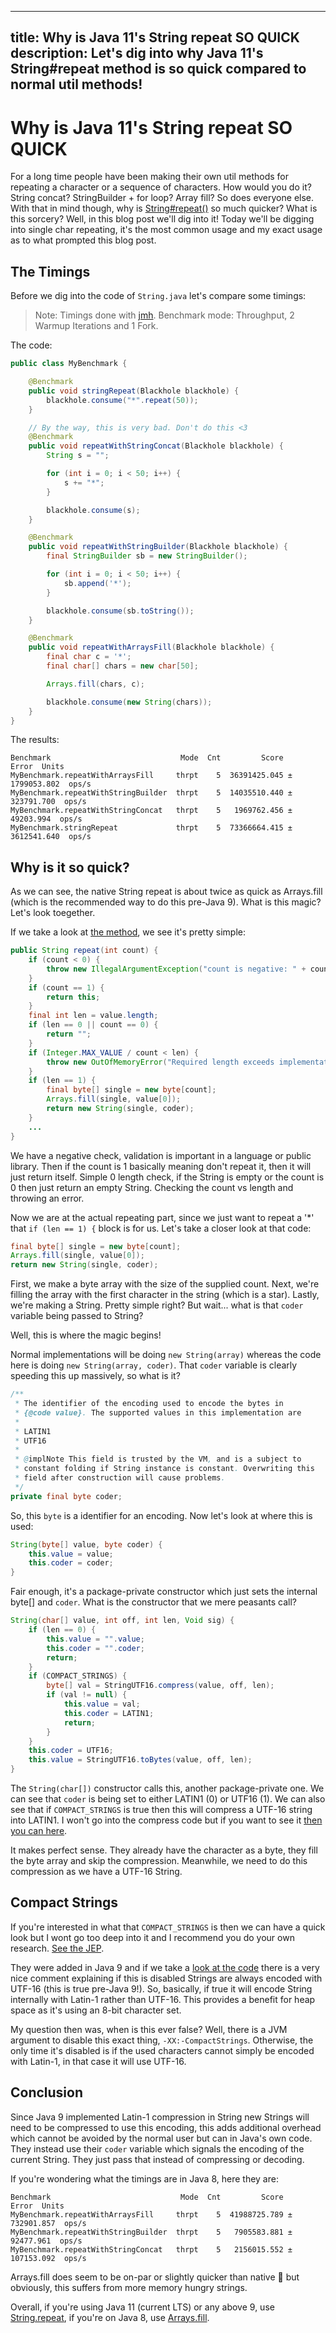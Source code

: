 -----
title: Why is Java 11's String repeat SO QUICK
description: Let's dig into why Java 11's String#repeat method is so quick compared to normal util methods!
-----

# Why is Java 11's String repeat SO QUICK

For a long time people have been making their own util methods for repeating a character or a sequence of characters. How would you do it? String concat? StringBuilder + for loop? Array fill? So does everyone else. With that in mind though, why is [String#repeat()](https://docs.oracle.com/en/java/javase/11/docs/api/java.base/java/lang/String.html#repeat(int)) so much quicker? What is this sorcery? Well, in this blog post we'll dig into it!
Today we'll be digging into single char repeating, it's the most common usage and my exact usage as to what prompted this blog post.

## The Timings
Before we dig into the code of `String.java` let's compare some timings:  
> Note: Timings done with [jmh](https://github.com/openjdk/jmh). Benchmark mode: Throughput, 2 Warmup Iterations and 1 Fork.

The code:
```java
public class MyBenchmark {

    @Benchmark
    public void stringRepeat(Blackhole blackhole) {
        blackhole.consume("*".repeat(50));
    }

    // By the way, this is very bad. Don't do this <3
    @Benchmark
    public void repeatWithStringConcat(Blackhole blackhole) {
        String s = "";

        for (int i = 0; i < 50; i++) {
            s += "*";
        }

        blackhole.consume(s);
    }

    @Benchmark
    public void repeatWithStringBuilder(Blackhole blackhole) {
        final StringBuilder sb = new StringBuilder();

        for (int i = 0; i < 50; i++) {
            sb.append('*');
        }

        blackhole.consume(sb.toString());
    }

    @Benchmark
    public void repeatWithArraysFill(Blackhole blackhole) {
        final char c = '*';
        final char[] chars = new char[50];

        Arrays.fill(chars, c);

        blackhole.consume(new String(chars));
    }
}
```

The results:
```
Benchmark                             Mode  Cnt         Score         Error  Units
MyBenchmark.repeatWithArraysFill     thrpt    5  36391425.045 ± 1799053.802  ops/s
MyBenchmark.repeatWithStringBuilder  thrpt    5  14035510.440 ±  323791.700  ops/s
MyBenchmark.repeatWithStringConcat   thrpt    5   1969762.456 ±   49203.994  ops/s
MyBenchmark.stringRepeat             thrpt    5  73366664.415 ± 3612541.640  ops/s
```

## Why is it so quick?
As we can see, the native String repeat is about twice as quick as Arrays.fill (which is the recommended way to do this pre-Java 9). What is this magic? Let's look toegether.

If we take a look at [the method](https://github.com/openjdk/jdk/blob/329697b02ee66b5bb767634dbf3ba19f6624c8d3/src/java.base/share/classes/java/lang/String.java#L4353-L4381), we see it's pretty simple:
```java
public String repeat(int count) {
    if (count < 0) {
        throw new IllegalArgumentException("count is negative: " + count);
    }
    if (count == 1) {
        return this;
    }
    final int len = value.length;
    if (len == 0 || count == 0) {
        return "";
    }
    if (Integer.MAX_VALUE / count < len) {
        throw new OutOfMemoryError("Required length exceeds implementation limit");
    }
    if (len == 1) {
        final byte[] single = new byte[count];
        Arrays.fill(single, value[0]);
        return new String(single, coder);
    }
    ...
}
```
We have a negative check, validation is important in a language or public library. Then if the count is 1 basically meaning don't repeat it, then it will just return itself. Simple 0 length check, if the String is empty or the count is 0 then just return an empty String. Checking the count vs length and throwing an error.

Now we are at the actual repeating part, since we just want to repeat a '\*' that `if (len == 1) {` block is for us. Let's take a closer look at that code:
```java
final byte[] single = new byte[count];
Arrays.fill(single, value[0]);
return new String(single, coder);
```

First, we make a byte array with the size of the supplied count. Next, we're filling the array with the first character in the string (which is a star). Lastly, we're making a String.
Pretty simple right? But wait... what is that `coder` variable being passed to String?

Well, this is where the magic begins!

Normal implementations will be doing `new String(array)` whereas the code here is doing `new String(array, coder)`. That `coder` variable is clearly speeding this up massively, so what is it?
```java
/**
 * The identifier of the encoding used to encode the bytes in
 * {@code value}. The supported values in this implementation are
 *
 * LATIN1
 * UTF16
 *
 * @implNote This field is trusted by the VM, and is a subject to
 * constant folding if String instance is constant. Overwriting this
 * field after construction will cause problems.
 */
private final byte coder;
```

So, this `byte` is a identifier for an encoding. Now let's look at where this is used:
```java
String(byte[] value, byte coder) {
    this.value = value;
    this.coder = coder;
}
```

Fair enough, it's a package-private constructor which just sets the internal byte[] and `coder`. What is the constructor that we mere peasants call?
```java
String(char[] value, int off, int len, Void sig) {
    if (len == 0) {
        this.value = "".value;
        this.coder = "".coder;
        return;
    }
    if (COMPACT_STRINGS) {
        byte[] val = StringUTF16.compress(value, off, len);
        if (val != null) {
            this.value = val;
            this.coder = LATIN1;
            return;
        }
    }
    this.coder = UTF16;
    this.value = StringUTF16.toBytes(value, off, len);
}
```

The `String(char[])` constructor calls this, another package-private one. We can see that `coder` is being set to either LATIN1 (0) or UTF16 (1). We can also see that if `COMPACT_STRINGS` is true then this will compress a UTF-16 string into LATIN1. I won't go into the compress code but if you want to see it [then you can here](https://github.com/openjdk/jdk/blob/b49c5893409879bbfecbf60127a512bcc48d087c/src/java.base/share/classes/java/lang/StringUTF16.java#L160-L166).

It makes perfect sense. They already have the character as a byte, they fill the byte array and skip the compression. Meanwhile, we need to do this compression as we have a UTF-16 String.

## Compact Strings
If you're interested in what that `COMPACT_STRINGS` is then we can have a quick look but I wont go too deep into it and I recommend you do your own research. [See the JEP](https://openjdk.java.net/jeps/254).

They were added in Java 9 and if we take a [look at the code](https://github.com/openjdk/jdk/blob/329697b02ee66b5bb767634dbf3ba19f6624c8d3/src/java.base/share/classes/java/lang/String.java#L183-L224) there is a very nice comment explaining if this is disabled Strings are always encoded with UTF-16 (this is true pre-Java 9!). So, basically, if true it will encode String internally with Latin-1 rather than UTF-16. This provides a benefit for heap space as it's using an 8-bit character set.

My question then was, when is this ever false? Well, there is a JVM argument to disable this exact thing, `-XX:-CompactStrings`. Otherwise, the only time it's disabled is if the used characters cannot simply be encoded with Latin-1, in that case it will use UTF-16.

## Conclusion
Since Java 9 implemented Latin-1 compression in String new Strings will need to be compressed to use this encoding, this adds additional overhead which cannot be avoided by the normal user but can in Java's own code. They instead use their `coder` variable which signals the encoding of the current String. They just pass that instead of compressing or decoding.

If you're wondering what the timings are in Java 8, here they are:
```
Benchmark                             Mode  Cnt         Score        Error  Units
MyBenchmark.repeatWithArraysFill     thrpt    5  41988725.789 ± 732901.857  ops/s
MyBenchmark.repeatWithStringBuilder  thrpt    5   7905583.881 ±  92477.961  ops/s
MyBenchmark.repeatWithStringConcat   thrpt    5   2156015.552 ± 107153.092  ops/s
```
Arrays.fill does seem to be on-par or slightly quicker than native 👀 but obviously, this suffers from more memory hungry strings.

Overall, if you're using Java 11 (current LTS) or any above 9, use [String.repeat](https://docs.oracle.com/en/java/javase/11/docs/api/java.base/java/lang/String.html#repeat(int)), if you're on Java 8, use [Arrays.fill](https://docs.oracle.com/en/java/javase/11/docs/api/java.base/java/util/Arrays.html#fill(char%5B%5D,char)).